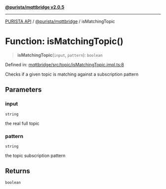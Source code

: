[**@purista/mqttbridge v2.0.5**](../README.md)

***

[PURISTA API](../../../packages.md) / [@purista/mqttbridge](../README.md) / isMatchingTopic

# Function: isMatchingTopic()

> **isMatchingTopic**(`input`, `pattern`): `boolean`

Defined in: [mqttbridge/src/topic/isMatchingTopic.impl.ts:8](https://github.com/puristajs/purista/blob/master/packages/mqttbridge/src/topic/isMatchingTopic.impl.ts#L8)

Checks if a given topic is matching against a subscription pattern

## Parameters

### input

`string`

the real full topic

### pattern

`string`

the topic subscription pattern

## Returns

`boolean`
